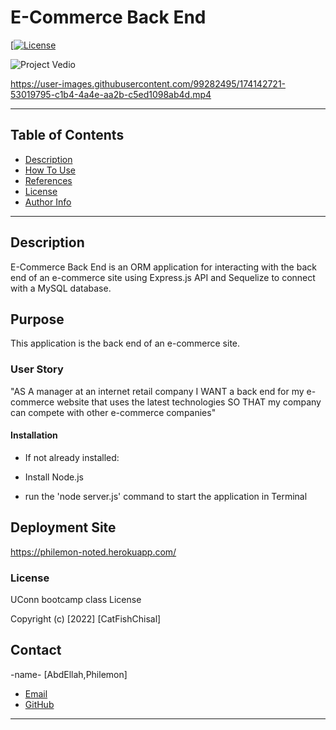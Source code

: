 # E-Commerce Back End

[[![License](https://img.shields.io/badge/License-Apache_2.0-blue.svg)](https://opensource.org/licenses/Apache-2.0)

![Project Vedio](./public/assets/media/<...>)

<https://user-images.githubusercontent.com/99282495/174142721-53019795-c1b4-4a4e-aa2b-c5ed1098ab4d.mp4>

---

## Table of Contents

- [Description](#description)
- [How To Use](#how-to-use)
- [References](#references)
- [License](#license)
- [Author Info](#author-info)

---

## Description

E-Commerce Back End is an ORM application for interacting with the back end of an e-commerce site using Express.js API and Sequelize to connect with a MySQL database. 

## Purpose

This application is the back end of an e-commerce site.

### User Story

"AS A manager at an internet retail company
I WANT a back end for my e-commerce website that uses the latest technologies
SO THAT my company can compete with other e-commerce companies"

#### Installation

- If not already installed:

- Install Node.js

- run the 'node server.js' command to start the application in Terminal


## Deployment Site

[https://philemon-noted.herokuapp.com/
](https://philemon-noted.herokuapp.com/)

### License

UConn bootcamp class License

Copyright (c) [2022] [CatFishChisal]

## Contact

-name- [AbdEllah,Philemon]

- [Email](:philemon.kirlles@gmail.com 'Email')
- [GitHub](https://github.com/PhilemonKirlles 'GitHub')

---
